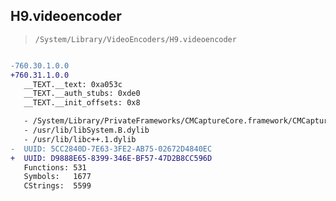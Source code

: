 ## H9.videoencoder

> `/System/Library/VideoEncoders/H9.videoencoder`

```diff

-760.30.1.0.0
+760.31.1.0.0
   __TEXT.__text: 0xa053c
   __TEXT.__auth_stubs: 0xde0
   __TEXT.__init_offsets: 0x8

   - /System/Library/PrivateFrameworks/CMCaptureCore.framework/CMCaptureCore
   - /usr/lib/libSystem.B.dylib
   - /usr/lib/libc++.1.dylib
-  UUID: 5CC2840D-7E63-3FE2-AB75-02672D4840EC
+  UUID: D9888E65-8399-346E-BF57-47D2B8CC596D
   Functions: 531
   Symbols:   1677
   CStrings:  5599

```
